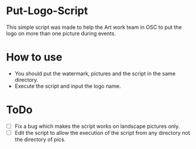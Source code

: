 # Put-Logo-Script

This simple script was made to help the Art work team in OSC to put the logo on more than one picture during events.

# How to use 
* You should put the watermark, pictures and the script in the same directory.
* Execute the script and input the logo name.

# ToDo
* [ ] Fix a bug which makes the script works on landscape pictures only.
* [ ] Edit the script to allow the execution of the script from any directory not the directory of pics.
